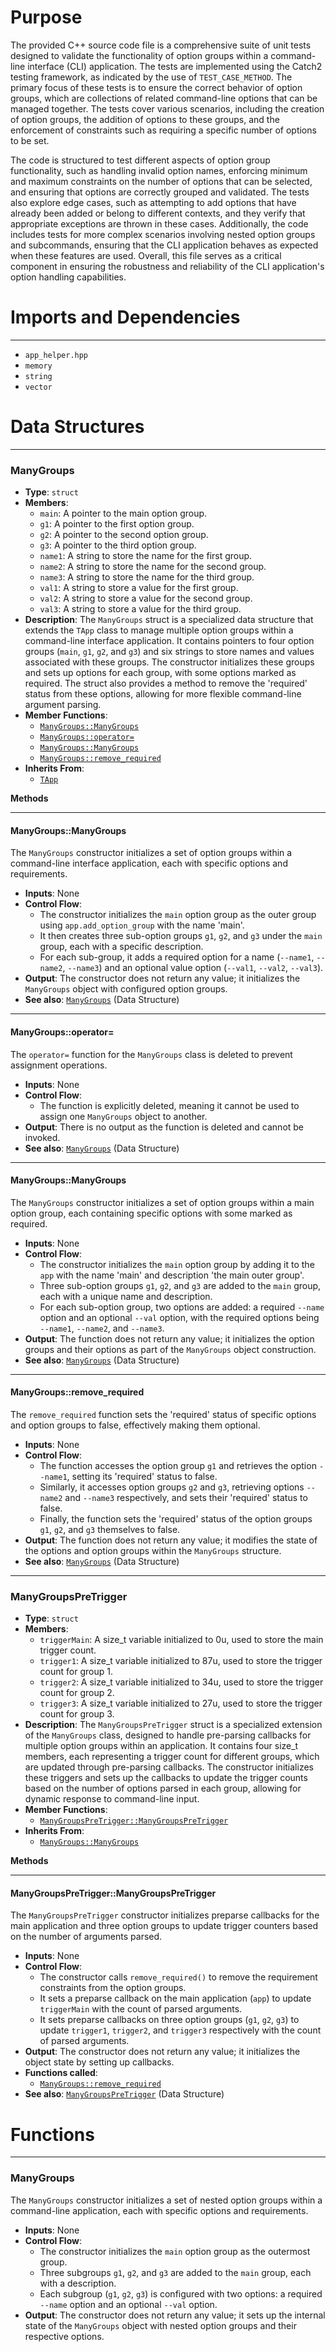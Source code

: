 # Purpose
The provided C++ source code file is a comprehensive suite of unit tests designed to validate the functionality of option groups within a command-line interface (CLI) application. The tests are implemented using the Catch2 testing framework, as indicated by the use of `TEST_CASE_METHOD`. The primary focus of these tests is to ensure the correct behavior of option groups, which are collections of related command-line options that can be managed together. The tests cover various scenarios, including the creation of option groups, the addition of options to these groups, and the enforcement of constraints such as requiring a specific number of options to be set.

The code is structured to test different aspects of option group functionality, such as handling invalid option names, enforcing minimum and maximum constraints on the number of options that can be selected, and ensuring that options are correctly grouped and validated. The tests also explore edge cases, such as attempting to add options that have already been added or belong to different contexts, and they verify that appropriate exceptions are thrown in these cases. Additionally, the code includes tests for more complex scenarios involving nested option groups and subcommands, ensuring that the CLI application behaves as expected when these features are used. Overall, this file serves as a critical component in ensuring the robustness and reliability of the CLI application's option handling capabilities.
# Imports and Dependencies

---
- `app_helper.hpp`
- `memory`
- `string`
- `vector`


# Data Structures

---
### ManyGroups<!-- {{#data_structure:ManyGroups}} -->
- **Type**: `struct`
- **Members**:
    - `main`: A pointer to the main option group.
    - `g1`: A pointer to the first option group.
    - `g2`: A pointer to the second option group.
    - `g3`: A pointer to the third option group.
    - `name1`: A string to store the name for the first group.
    - `name2`: A string to store the name for the second group.
    - `name3`: A string to store the name for the third group.
    - `val1`: A string to store a value for the first group.
    - `val2`: A string to store a value for the second group.
    - `val3`: A string to store a value for the third group.
- **Description**: The `ManyGroups` struct is a specialized data structure that extends the `TApp` class to manage multiple option groups within a command-line interface application. It contains pointers to four option groups (`main`, `g1`, `g2`, and `g3`) and six strings to store names and values associated with these groups. The constructor initializes these groups and sets up options for each group, with some options marked as required. The struct also provides a method to remove the 'required' status from these options, allowing for more flexible command-line argument parsing.
- **Member Functions**:
    - [`ManyGroups::ManyGroups`](#ManyGroupsManyGroups)
    - [`ManyGroups::operator=`](#ManyGroupsoperator)
    - [`ManyGroups::ManyGroups`](#ManyGroupsManyGroups)
    - [`ManyGroups::remove_required`](#ManyGroupsremove_required)
- **Inherits From**:
    - [`TApp`](app_helper.hpp.driver.md#TApp)

**Methods**

---
#### ManyGroups::ManyGroups<!-- {{#callable:ManyGroups::ManyGroups}} -->
The `ManyGroups` constructor initializes a set of option groups within a command-line interface application, each with specific options and requirements.
- **Inputs**: None
- **Control Flow**:
    - The constructor initializes the `main` option group as the outer group using `app.add_option_group` with the name 'main'.
    - It then creates three sub-option groups `g1`, `g2`, and `g3` under the `main` group, each with a specific description.
    - For each sub-group, it adds a required option for a name (`--name1`, `--name2`, `--name3`) and an optional value option (`--val1`, `--val2`, `--val3`).
- **Output**: The constructor does not return any value; it initializes the `ManyGroups` object with configured option groups.
- **See also**: [`ManyGroups`](#ManyGroups)  (Data Structure)


---
#### ManyGroups::operator=<!-- {{#callable:ManyGroups::operator=}} -->
The `operator=` function for the `ManyGroups` class is deleted to prevent assignment operations.
- **Inputs**: None
- **Control Flow**:
    - The function is explicitly deleted, meaning it cannot be used to assign one `ManyGroups` object to another.
- **Output**: There is no output as the function is deleted and cannot be invoked.
- **See also**: [`ManyGroups`](#ManyGroups)  (Data Structure)


---
#### ManyGroups::ManyGroups<!-- {{#callable:ManyGroups::ManyGroups}} -->
The `ManyGroups` constructor initializes a set of option groups within a main option group, each containing specific options with some marked as required.
- **Inputs**: None
- **Control Flow**:
    - The constructor initializes the `main` option group by adding it to the `app` with the name 'main' and description 'the main outer group'.
    - Three sub-option groups `g1`, `g2`, and `g3` are added to the `main` group, each with a unique name and description.
    - For each sub-option group, two options are added: a required `--name` option and an optional `--val` option, with the required options being `--name1`, `--name2`, and `--name3`.
- **Output**: The function does not return any value; it initializes the option groups and their options as part of the `ManyGroups` object construction.
- **See also**: [`ManyGroups`](#ManyGroups)  (Data Structure)


---
#### ManyGroups::remove\_required<!-- {{#callable:ManyGroups::remove_required}} -->
The `remove_required` function sets the 'required' status of specific options and option groups to false, effectively making them optional.
- **Inputs**: None
- **Control Flow**:
    - The function accesses the option group `g1` and retrieves the option `--name1`, setting its 'required' status to false.
    - Similarly, it accesses option groups `g2` and `g3`, retrieving options `--name2` and `--name3` respectively, and sets their 'required' status to false.
    - Finally, the function sets the 'required' status of the option groups `g1`, `g2`, and `g3` themselves to false.
- **Output**: The function does not return any value; it modifies the state of the options and option groups within the `ManyGroups` structure.
- **See also**: [`ManyGroups`](#ManyGroups)  (Data Structure)



---
### ManyGroupsPreTrigger<!-- {{#data_structure:ManyGroupsPreTrigger}} -->
- **Type**: `struct`
- **Members**:
    - `triggerMain`: A size_t variable initialized to 0u, used to store the main trigger count.
    - `trigger1`: A size_t variable initialized to 87u, used to store the trigger count for group 1.
    - `trigger2`: A size_t variable initialized to 34u, used to store the trigger count for group 2.
    - `trigger3`: A size_t variable initialized to 27u, used to store the trigger count for group 3.
- **Description**: The `ManyGroupsPreTrigger` struct is a specialized extension of the `ManyGroups` class, designed to handle pre-parsing callbacks for multiple option groups within an application. It contains four size_t members, each representing a trigger count for different groups, which are updated through pre-parsing callbacks. The constructor initializes these triggers and sets up the callbacks to update the trigger counts based on the number of options parsed in each group, allowing for dynamic response to command-line input.
- **Member Functions**:
    - [`ManyGroupsPreTrigger::ManyGroupsPreTrigger`](#ManyGroupsPreTriggerManyGroupsPreTrigger)
- **Inherits From**:
    - [`ManyGroups::ManyGroups`](#ManyGroupsManyGroups)

**Methods**

---
#### ManyGroupsPreTrigger::ManyGroupsPreTrigger<!-- {{#callable:ManyGroupsPreTrigger::ManyGroupsPreTrigger}} -->
The `ManyGroupsPreTrigger` constructor initializes preparse callbacks for the main application and three option groups to update trigger counters based on the number of arguments parsed.
- **Inputs**: None
- **Control Flow**:
    - The constructor calls `remove_required()` to remove the requirement constraints from the option groups.
    - It sets a preparse callback on the main application (`app`) to update `triggerMain` with the count of parsed arguments.
    - It sets preparse callbacks on three option groups (`g1`, `g2`, `g3`) to update `trigger1`, `trigger2`, and `trigger3` respectively with the count of parsed arguments.
- **Output**: The constructor does not return any value; it initializes the object state by setting up callbacks.
- **Functions called**:
    - [`ManyGroups::remove_required`](#ManyGroupsremove_required)
- **See also**: [`ManyGroupsPreTrigger`](#ManyGroupsPreTrigger)  (Data Structure)



# Functions

---
### ManyGroups<!-- {{#callable:ManyGroups::ManyGroups}} -->
The `ManyGroups` constructor initializes a set of nested option groups within a command-line application, each with specific options and requirements.
- **Inputs**: None
- **Control Flow**:
    - The constructor initializes the `main` option group as the outermost group.
    - Three subgroups `g1`, `g2`, and `g3` are added to the `main` group, each with a description.
    - Each subgroup (`g1`, `g2`, `g3`) is configured with two options: a required `--name` option and an optional `--val` option.
- **Output**: The constructor does not return any value; it sets up the internal state of the `ManyGroups` object with nested option groups and their respective options.


